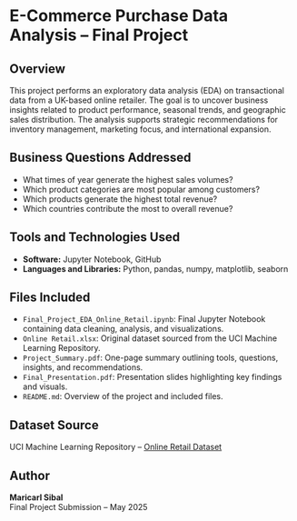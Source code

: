 # E-Commerce Purchase Data Analysis – Final Project

## Overview
This project performs an exploratory data analysis (EDA) on transactional data from a UK-based online retailer. The goal is to uncover business insights related to product performance, seasonal trends, and geographic sales distribution. The analysis supports strategic recommendations for inventory management, marketing focus, and international expansion.

## Business Questions Addressed
- What times of year generate the highest sales volumes?
- Which product categories are most popular among customers?
- Which products generate the highest total revenue?
- Which countries contribute the most to overall revenue?

## Tools and Technologies Used
- **Software:** Jupyter Notebook, GitHub  
- **Languages and Libraries:** Python, pandas, numpy, matplotlib, seaborn

## Files Included
- `Final_Project_EDA_Online_Retail.ipynb`: Final Jupyter Notebook containing data cleaning, analysis, and visualizations.
- `Online Retail.xlsx`: Original dataset sourced from the UCI Machine Learning Repository.
- `Project_Summary.pdf`: One-page summary outlining tools, questions, insights, and recommendations.
- `Final_Presentation.pdf`: Presentation slides highlighting key findings and visuals.
- `README.md`: Overview of the project and included files.

## Dataset Source
UCI Machine Learning Repository – [Online Retail Dataset](https://archive.ics.uci.edu/ml/datasets/Online+Retail)

## Author
**Maricarl Sibal**  
Final Project Submission – May 2025
